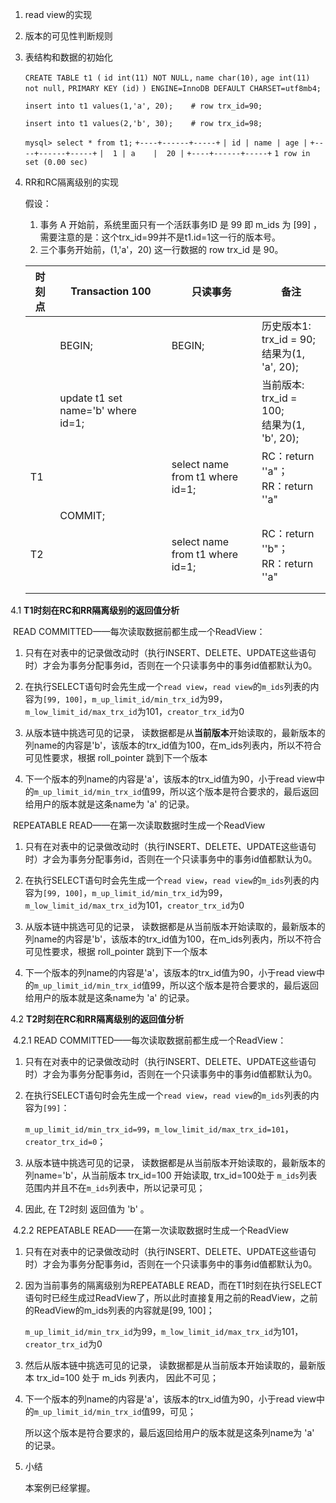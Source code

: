 1. read view的实现

2. 版本的可见性判断规则

3. 表结构和数据的初始化

   `CREATE TABLE t1 (`
     `id int(11) NOT NULL,`
     `name char(10),`
     `age int(11) not null,`
     `PRIMARY KEY (id)`
   `) ENGINE=InnoDB DEFAULT CHARSET=utf8mb4;`

   `insert into t1 values(1,'a', 20);    # row trx_id=90;`

   `insert into t1 values(2,'b', 30);    # row trx_id=98;`

   `mysql> select * from t1;`
   `+----+------+-----+`
   `| id | name | age |`
   `+----+------+-----+`
   `|  1 | a    |  20 |`
   `+----+------+-----+`
   `1 row in set (0.00 sec)`

4. RR和RC隔离级别的实现

   假设：
   	1. 事务 A 开始前，系统里面只有一个活跃事务ID 是 99 即 m_ids 为 [99] ，需要注意的是：这个trx_id=99并不是t1.id=1这一行的版本号。
   	2. 三个事务开始前，(1,'a'，20) 这一行数据的 row trx_id 是 90。

   | 时刻点 | Transaction 100                    | 只读事务                        | 备注                                              |
   | ------ | ---------------------------------- | ------------------------------- | ------------------------------------------------- |
   |        | BEGIN;                             | BEGIN;                          | 历史版本1: trx_id = 90;  <br/>结果为(1, 'a', 20); |
   |        | update t1 set name='b' where id=1; |                                 | 当前版本:  trx_id = 100; <br/>结果为(1, 'b', 20); |
   | T1     |                                    | select name from t1 where id=1; | RC：return ''a"； <br />RR：return ''a"           |
   |        | COMMIT;                            |                                 |                                                   |
   | T2     |                                    | select name from t1 where id=1; | RC：return ''b"； <br />RR：return ''a"           |
   |        |                                    |                                 |                                                   |
   |        |                                    |                                 |                                                   |

  4.1 **T1时刻在RC和RR隔离级别的返回值分析**

​	READ COMMITTED——每次读取数据前都生成一个ReadView：

1. 只有在对表中的记录做改动时（执行INSERT、DELETE、UPDATE这些语句时）才会为事务分配事务id，否则在一个只读事务中的事务id值都默认为0。

2. 在执行SELECT语句时会先生成一个`read view`，`read view`的`m_ids`列表的内容为`[99, 100]`，`m_up_limit_id/min_trx_id`为99，`m_low_limit_id/max_trx_id`为101，`creator_trx_id`为0

4. 从版本链中挑选可见的记录， 读数据都是从**当前版本**开始读取的，最新版本的列name的内容是'b'，该版本的trx_id值为100，在m_ids列表内，所以不符合可见性要求，根据 roll_pointer 跳到下一个版本

5. 下一个版本的列name的内容是'a'，该版本的trx_id值为90，小于read view中的`m_up_limit_id/min_trx_id`值99，所以这个版本是符合要求的，最后返回给用户的版本就是这条name为 'a' 的记录。

   <u></u>

​    REPEATABLE READ——在第一次读取数据时生成一个ReadView 

1. 只有在对表中的记录做改动时（执行INSERT、DELETE、UPDATE这些语句时）才会为事务分配事务id，否则在一个只读事务中的事务id值都默认为0。

2. 在执行SELECT语句时会先生成一个`read view`，`read view`的`m_ids`列表的内容为`[99, 100]`，`m_up_limit_id/min_trx_id`为99，`m_low_limit_id/max_trx_id`为101，`creator_trx_id`为0

4. 从版本链中挑选可见的记录， 读数据都是从当前版本开始读取的，最新版本的列name的内容是'b'，该版本的trx_id值为100，在m_ids列表内，所以不符合可见性要求，根据 roll_pointer 跳到下一个版本

5. 下一个版本的列name的内容是'a'，该版本的trx_id值为90，小于read view中的`m_up_limit_id/min_trx_id`值99，所以这个版本是符合要求的，最后返回给用户的版本就是这条name为 'a' 的记录。

   

 4.2 **T2时刻在RC和RR隔离级别的返回值分析**

​	4.2.1 READ COMMITTED——每次读取数据前都生成一个ReadView：

1. 只有在对表中的记录做改动时（执行INSERT、DELETE、UPDATE这些语句时）才会为事务分配事务id，否则在一个只读事务中的事务id值都默认为0。

2. 在执行SELECT语句时会先生成一个`read view`，`read view`的`m_ids`列表的内容为`[99]`：

   `m_up_limit_id/min_trx_id=99`，`m_low_limit_id/max_trx_id=101`，`creator_trx_id=0`；

3. 从版本链中挑选可见的记录， 读数据都是从当前版本开始读取的，最新版本的列name='b'，从当前版本 trx_id=100 开始读取,  trx_id=100处于 `m_ids`列表范围内并且不在`m_ids`列表中，所以记录可见；

4.  因此, 在 T2时刻 返回值为  'b' 。

   

​    4.2.2 REPEATABLE READ——在第一次读取数据时生成一个ReadView

1. 只有在对表中的记录做改动时（执行INSERT、DELETE、UPDATE这些语句时）才会为事务分配事务id，否则在一个只读事务中的事务id值都默认为0。

2. 因为当前事务的隔离级别为REPEATABLE READ，而在T1时刻在执行SELECT语句时已经生成过ReadView了，所以此时直接复用之前的ReadView，之前的ReadView的m_ids列表的内容就是[99, 100]； 

   `m_up_limit_id/min_trx_id`为99，`m_low_limit_id/max_trx_id`为101，`creator_trx_id`为0

4.  然后从版本链中挑选可见的记录， 读数据都是从当前版本开始读取的，最新版本 trx_id=100 处于 m_ids 列表内， 因此不可见；

4. 下一个版本的列name的内容是'a'，该版本的trx_id值为90，小于read view中的`m_up_limit_id/min_trx_id`值99，可见； 

   所以这个版本是符合要求的，最后返回给用户的版本就是这条列name为 'a' 的记录。



5. 小结

   本案例已经掌握。